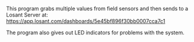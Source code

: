 This program grabs multiple values from field sensors and then sends to a Losant Server at:
https://app.losant.com/dashboards/5e45bf896f30bb0007cca7c1

The program also gives out LED indicators for problems with the system.
